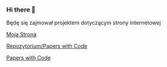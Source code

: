 ### Hi there 👋

Będę się zajmował projektem dotyczącym strony internetowej

[Moja Strona](https://vexer89.github.io/)

[Repozytorium/Papers with Code](https://github.com/Vexer89/models)

[Papers with Code](https://github.com/tensorflow/models)

<!--
**Vexer89/Vexer89** is a ✨ _special_ ✨ repository because its `README.md` (this file) appears on your GitHub profile.

Here are some ideas to get you started:

- 🔭 I’m currently working on ...
- 🌱 I’m currently learning ...
- 👯 I’m looking to collaborate on ...
- 🤔 I’m looking for help with ...
- 💬 Ask me about ...
- 📫 How to reach me: ...
- 😄 Pronouns: ...
- ⚡ Fun fact: ...
-->
